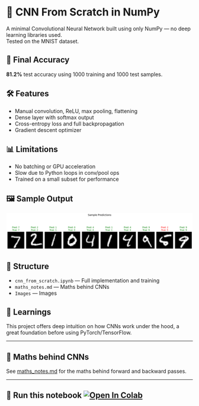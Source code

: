 # 🧠 CNN From Scratch in NumPy

A minimal Convolutional Neural Network built using only NumPy — no deep learning libraries used.  
Tested on the MNIST dataset.

## 🚀 Final Accuracy
**81.2%** test accuracy using 1000 training and 1000 test samples.

## 🛠️ Features
- Manual convolution, ReLU, max pooling, flattening
- Dense layer with softmax output
- Cross-entropy loss and full backpropagation
- Gradient descent optimizer

## 📊 Limitations
- No batching or GPU acceleration
- Slow due to Python loops in conv/pool ops
- Trained on a small subset for performance

## 🖼️ Sample Output
![sample](/sample_predictions.png)

## 📁 Structure
- `cnn_from_scratch.ipynb` — Full implementation and training
- `maths_notes.md` — Maths behind CNNs
- `Images` — Images

## 🧠 Learnings
This project offers deep intuition on how CNNs work under the hood, a great foundation before using PyTorch/TensorFlow.

---
## 📘 Maths behind CNNs
See [maths_notes.md](maths_overview.md) for the maths behind forward and backward passes.

---

## 📌 Run this notebook [![Open In Colab](https://colab.research.google.com/assets/colab-badge.svg)](https://colab.research.google.com/github/iam-vsr/cnn_from_scratch/blob/main/cnn_from_scratch.ipynb)
